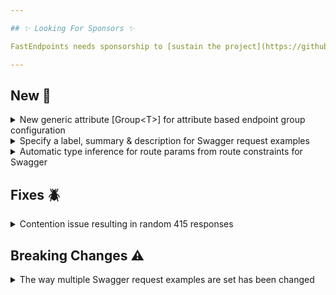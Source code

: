 ```yaml
---

## ✨ Looking For Sponsors ✨

FastEndpoints needs sponsorship to [sustain the project](https://github.com/FastEndpoints/FastEndpoints/issues/449). Please help out if you can.

---
```


[//]: # (<details><summary>title text</summary></details>)

## New 🎉

<details><summary>New generic attribute [Group&lt;T&gt;] for attribute based endpoint group configuration</summary>

When using attribute based endpoint configuration, you can now use the generic 'Group<TEndpointGroup>' attribute to specify the group which the endpoint belongs to like so:

```csharp
//group definition class
sealed class Administration : Group
{
    public Administration()
    {
        Configure(
            "admin",
            ep =>
            {
                ep.Description(
                    x => x.Produces(401)
                          .WithTags("administration"));
            });
    }
}

//using generic attribute to associate the endpoint with the above group
[HttpPost("login"), Group<Administration>]
sealed class MyEndpoint : EndpointWithoutRequest
{
    ...
}
```

</details>

<details><summary>Specify a label, summary & description for Swagger request examples</summary>

When specifying multiple swagger request examples, you can now specify the additional info like this:

```csharp
Summary(
    x =>
    {
        x.RequestExamples.Add(
            new(
                new MyRequest { ... },
                "label",
                "summary",
                "description"));
    });
```

</details>

<details><summary>Automatic type inference for route params from route constraints for Swagger</summary>

Given route templates such as the following that has type constraints for route params, it was previously only possible to correctly infer the type of the parameter (for Swagger spec generation) if the parameters are being bound to a request DTO and that DTO has a matching property. The following will now work out of the box and the generated Swagger spec will have the respective parameter type/format.

```csharp
sealed class MyEndpoint : EndpointWithoutRequest
{
    public override void Configure()
    {
        Get("test/{id:int}/{token:guid}/{date:datetime}");
        AllowAnonymous();
    }

    public override async Task HandleAsync(CancellationToken c)
    {
        var id = Route<int>("id");
        var token = Route<Guid>("token");
        var date = Route<DateTime>("date");

        await SendAsync(new { id, token, date });
    }
}
```

You can register your own route constraint types or even override the default ones like below by updating the Swagger route constraint map:

```csharp
FastEndpoints.Swagger.GlobalConfig.RouteConstraintMap["nonzero"] = typeof(long);
FastEndpoints.Swagger.GlobalConfig.RouteConstraintMap["guid"] = typeof(Guid);
FastEndpoints.Swagger.GlobalConfig.RouteConstraintMap["date"] = typeof(DateTime);
```

</details>

[//]: # (## Improvements 🚀)

## Fixes 🪲

<details><summary>Contention issue resulting in random 415 responses</summary>

There was a possible contention issue that could arise in and extremely niche edge case where the WAFs could be instantiated in quick succession which results in tests failing due to 415 responses being returned randomly. This has been fixed by moving the necessary work to be performed at app startup instead of at the first request for a particular endpoint. More info: #661

</details>

## Breaking Changes ⚠️

<details><summary>The way multiple Swagger request examples are set has been changed</summary>

Previous way:

```csharp
Summary(s =>
{
    s.RequestExamples.Add(new MyRequest {...});
});
```

New way:

```csharp
s.RequestExamples.Add(new(new MyRequest { ... })); // wrapped in a RequestExample class
```

</details>